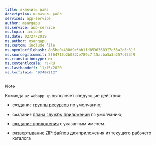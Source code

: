 ```yaml
---
title: включить файл
description: включить файл
services: app-service
author: msangapu
ms.service: app-service
ms.topic: include
ms.date: 02/27/2019
ms.author: msangapu
ms.custom: include file
ms.openlocfilehash: 8b5be0a438d9c5bb1fd0596368327c53a2d6c31f
ms.sourcegitcommit: 5f64710b2b0822e789c7f15acba5a3a257c033f9
ms.translationtype: HT
ms.contentlocale: ru-RU
ms.lasthandoff: 11/05/2020
ms.locfileid: "93405212"
---
```

> [!NOTE]
> Команда `az webapp up` выполняет следующие действия:
>
>- создание [группы ресурсов](https://docs.microsoft.com/cli/azure/group?view=azure-cli-latest#az-group-create) по умолчанию;
>
>- создание [плана службы приложений](https://docs.microsoft.com/cli/azure/appservice/plan?view=azure-cli-latest#az-appservice-plan-create) по умолчанию;
>
>- [создание приложения](https://docs.microsoft.com/cli/azure/webapp?view=azure-cli-latest#az-webapp-create) с указанным именем.
>
>- [развертывание ZIP-файлов](https://docs.microsoft.com/azure/app-service/deploy-zip) для приложения из текущего рабочего каталога.
>
